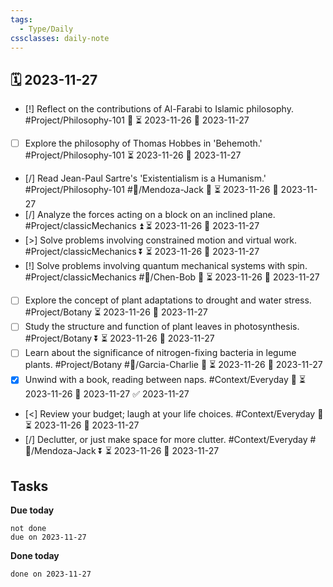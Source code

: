 ```yaml
---
tags:
  - Type/Daily
cssclasses: daily-note
---
```


## 🗓️ 2023-11-27

- [!] Reflect on the contributions of Al-Farabi to Islamic philosophy. #Project/Philosophy-101 🔼 ⏳ 2023-11-26 📅 2023-11-27
- [ ] Explore the philosophy of Thomas Hobbes in 'Behemoth.' #Project/Philosophy-101 ⏳ 2023-11-26 📅 2023-11-27
- [/] Read Jean-Paul Sartre's 'Existentialism is a Humanism.' #Project/Philosophy-101 #👤/Mendoza-Jack 🔽 ⏳ 2023-11-26 📅 2023-11-27
- [/] Analyze the forces acting on a block on an inclined plane. #Project/classicMechanics ⏫ ⏳ 2023-11-26 📅 2023-11-27
- [>] Solve problems involving constrained motion and virtual work. #Project/classicMechanics ⏬ ⏳ 2023-11-26 📅 2023-11-27
- [!] Solve problems involving quantum mechanical systems with spin. #Project/classicMechanics #👤/Chen-Bob 🔽 ⏳ 2023-11-26 📅 2023-11-27
- [ ] Explore the concept of plant adaptations to drought and water stress. #Project/Botany ⏳ 2023-11-26 📅 2023-11-27
- [ ] Study the structure and function of plant leaves in photosynthesis. #Project/Botany ⏬ ⏳ 2023-11-26 📅 2023-11-27
- [ ] Learn about the significance of nitrogen-fixing bacteria in legume plants. #Project/Botany #👤/Garcia-Charlie 🔺 ⏳ 2023-11-26 📅 2023-11-27
- [x] Unwind with a book, reading between naps. #Context/Everyday 🔺 ⏳ 2023-11-26 📅 2023-11-27 ✅ 2023-11-27
- [<] Review your budget; laugh at your life choices. #Context/Everyday 🔼 ⏳ 2023-11-26 📅 2023-11-27
- [/] Declutter, or just make space for more clutter. #Context/Everyday #👤/Mendoza-Jack ⏬ ⏳ 2023-11-26 📅 2023-11-27

## Tasks

**Due today**

```tasks
not done
due on 2023-11-27
```

**Done today**

```tasks
done on 2023-11-27
```
            